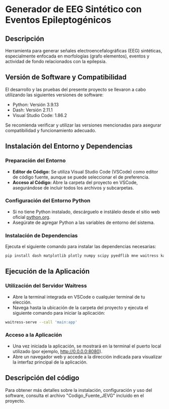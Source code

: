 # Generador de EEG Sintético con Eventos Epileptogénicos

## Descripción
Herramienta para generar señales electroencefalográficas (EEG) sintéticas, especialmente enfocada en morfologías (grafo elementos), eventos y actividad de fondo relacionados con la epilepsia.

## Versión de Software y Compatibilidad
El desarrollo y las pruebas del presente proyecto se llevaron a cabo utilizando las siguientes versiones de software:

- Python: Versión 3.9.13
- Dash: Versión 2.11.1
- Visual Studio Code: 1.86.2

Se recomienda verificar y utilizar las versiones mencionadas para asegurar compatibilidad y funcionamiento adecuado.

## Instalación del Entorno y Dependencias

### Preparación del Entorno
- **Editor de Código:** Se utiliza Visual Studio Code (VSCode) como editor de código fuente, aunque se puede seleccionar el de preferencia.
- **Acceso al Código:** Abre la carpeta del proyecto en VSCode, asegurándose de incluir todos los archivos y subcarpetas.

### Configuración del Entorno Python
- Si no tiene Python instalado, descárguelo e instálelo desde el sitio web oficial [python.org](https://www.python.org/).
- Asegúrate de agregar Python a las variables de entorno del sistema.

### Instalación de Dependencias
Ejecuta el siguiente comando para instalar las dependencias necesarias:

```bash
pip install dash matplotlib plotly numpy scipy pyedflib mne waitress kaleido -U
```


## Ejecución de la Aplicación

### Utilización del Servidor Waitress

- Abre la terminal integrada en VSCode o cualquier terminal de tu elección.
- Navega hasta la ubicación de la carpeta del proyecto y ejecuta el siguiente comando para iniciar la aplicación:

```bash
waitress-serve --call 'main:app'
```

### Acceso a la Aplicación

- Una vez iniciada la aplicación, se mostrará en la terminal el puerto local utilizado (por ejemplo, http://0.0.0.0:8080).
- Abre un navegador web y accede a la dirección indicada para visualizar la interfaz principal de la aplicación.

## Descripción del código
Para obtener más detalles sobre la instalación, configuración y uso del software, consulta el archivo "Codigo_Fuente_JEVG" incluido en el proyecto.
